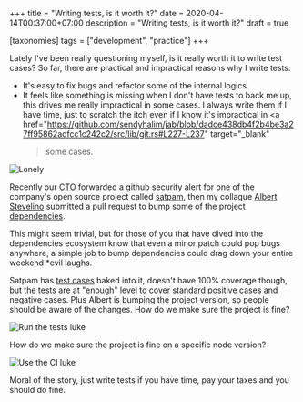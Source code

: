 +++
title = "Writing tests, is it worth it?"
date = 2020-04-14T00:37:00+07:00
description = "Writing tests, is it worth it?"
draft = true

[taxonomies]
tags = ["development", "practice"]
+++

Lately I've been really questioning myself, is it really worth it to write test cases?
So far, there are practical and impractical reasons why I write tests:
* It's easy to fix bugs and refactor some of the internal logics.
* It feels like something is missing when I don't have tests to back me up,
  this drives me really impractical in some cases. I always write them if I have time,
  just to scratch the itch even if I know it's impractical in
  <a
    href="https://github.com/sendyhalim/jab/blob/dadce438db4f2b4be3a27ff95862adfcc1c242c2/src/lib/git.rs#L227-L237"
    target="_blank"
  >some cases</a>.

<p class="image-container">
  <img
    src="https://i.imgflip.com/3zwlv.jpg"
    alt="Lonely"
    class="medium-size"
  >
</p>

Recently our <a href="https://www.linkedin.com/in/osumampouw/" target="_blank">CTO</a> forwarded a github security alert for one of the company's
open source project called <a href="https://github.com/cermati/satpam" target="_blank">satpam</a>,
then my collague <a href="https://www.linkedin.com/in/albert-stevelino-970180102/" target="_blank">Albert Stevelino</a>
submitted a pull request to bump some of the project [dependencies](https://github.com/cermati/satpam/pull/100/files).

This might seem trivial, but for those of you that have dived into the dependencies
ecosystem know that even a minor patch could pop bugs anywhere,
a simple job to bump dependencies could drag down your entire weekend *evil laughs.

Satpam has <a href="https://travis-ci.org/github/cermati/satpam/builds/671509439" target="_blank">test cases</a>
baked into it, doesn't have 100% coverage though, but the tests are at "enough" level to
cover standard positive cases and negative cases. Plus Albert is bumping the project version,
so people should be aware of the changes. How do we make sure the project is fine?

<p class="image-container">
  <img
    src="https://i.imgflip.com/3wh8u7.jpg"
    alt="Run the tests luke"
    class="medium-size"
  >
</p>

How do we make sure the project is fine on a specific node version?

<p class="image-container">
  <img
    src=" https://i.imgflip.com/3wh8zw.jpg"
    alt="Use the CI luke"
    class="medium-size"
  >
</p>

Moral of the story, just write tests if you have time, pay your taxes and you should do fine.
